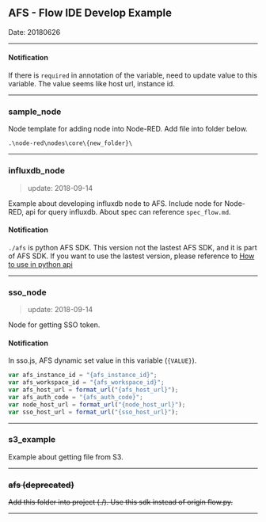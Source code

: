 ## AFS - Flow IDE Develop Example

Date: 20180626

---

#### Notification

If there is `required` in annotation of the variable, need to update value to this variable.
The value seems like host url, instance id.

---

### sample_node

Node template for adding node into Node-RED. Add file into folder below.
```
.\node-red\nodes\core\{new_folder}\
```

---

### influxdb_node

> update: 2018-09-14

Example about developing influxdb node to AFS.
Include node for Node-RED, api for query influxdb. About spec can reference `spec_flow.md`.

#### Notification

`./afs` is python AFS SDK. This version not the lastest AFS SDK, and it is part of AFS SDK. If you want to use the lastest version, please reference to [How to use in python api](./readme/env_variable.md#how-to-use-in-python-api)

---

### sso_node

> update: 2018-09-14

Node for getting SSO token.

#### Notification

In sso.js, AFS dynamic set value in this variable (`{VALUE}`).
```js
var afs_instance_id = "{afs_instance_id}";
var afs_workspace_id = "{afs_workspace_id}";
var afs_host_url = format_url("{afs_host_url}");
var afs_auth_code = "{afs_auth_code}";
var node_host_url = format_url("{node_host_url}");
var sso_host_url = format_url("{sso_host_url}");
```

---

### s3_example

Example about getting file from S3.

---

### ~~afs (deprecated)~~

~~Add this folder into project (./). Use this sdk instead of origin flow.py.~~

---
